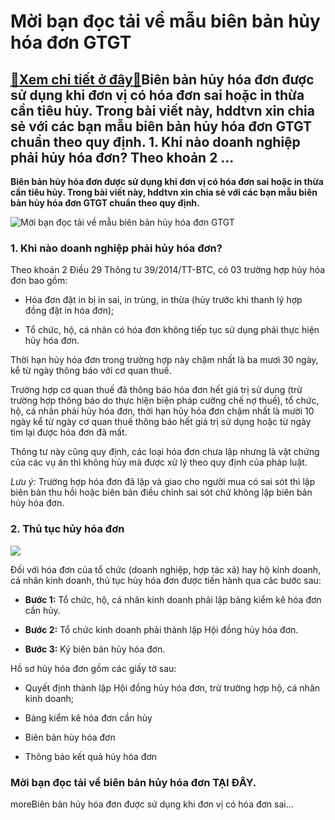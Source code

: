 Mời bạn đọc tải về mẫu biên bản hủy hóa đơn GTGT
================================================

[:gift:Xem chi tiết ở đây:gift:](https://hddtvn.com/moi-ban-doc-tai-ve-mau-bien-ban-huy-hoa-don-gtgt/)Biên bản hủy hóa đơn được sử dụng khi đơn vị có hóa đơn sai hoặc in thừa cần tiêu hủy. Trong bài viết này, hddtvn xin chia sẻ với các bạn mẫu biên bản hủy hóa đơn GTGT chuẩn theo quy định. 1. Khi nào doanh nghiệp phải hủy hóa đơn? Theo khoản 2 …
-----------------------------------------------------------------------------------------------------------------------------------------------------------------------------------------------------------------------------------------------------

**Biên bản hủy hóa đơn được sử dụng khi đơn vị có hóa đơn sai hoặc in thừa cần tiêu hủy. Trong bài viết này, hddtvn xin chia sẻ với các bạn mẫu biên bản hủy hóa đơn GTGT chuẩn theo quy định.**


![Mời bạn đọc tải về mẫu biên bản hủy hóa đơn GTGT](https://hddtvn.com/wp-content/uploads/2021/01/colorful-vector-invoice-template-design_1017-12675.jpg)


### 1. Khi nào doanh nghiệp phải hủy hóa đơn?


Theo khoản 2 Điều 29 Thông tư 39/2014/TT-BTC, có 03 trường hợp hủy hóa đơn bao gồm:




* Hóa đơn đặt in bị in sai, in trùng, in thừa (hủy trước khi thanh lý hợp đồng đặt in hóa đơn);

* Tổ chức, hộ, cá nhân có hóa đơn không tiếp tục sử dụng phải thực hiện hủy hóa đơn.



Thời hạn hủy hóa đơn trong trường hợp này chậm nhất là ba mươi 30 ngày, kể từ ngày thông báo với cơ quan thuế.


Trường hợp cơ quan thuế đã thông báo hóa đơn hết giá trị sử dụng (trừ trường hợp thông báo do thực hiện biện pháp cưỡng chế nợ thuế), tổ chức, hộ, cá nhân phải hủy hóa đơn, thời hạn hủy hóa đơn chậm nhất là mười 10 ngày kể từ ngày cơ quan thuế thông báo hết giá trị sử dụng hoặc từ ngày tìm lại được hóa đơn đã mất.


Thông tư này cũng quy định, các loại hóa đơn chưa lập nhưng là vật chứng của các vụ án thì không hủy mà được xử lý theo quy định của pháp luật.


*Lưu ý:* Trường hợp hóa đơn đã lập và giao cho người mua có sai sót thì lập biên bản thu hồi hoặc biên bản điều chỉnh sai sót chứ không lập biên bản hủy hóa đơn.


### 2. Thủ tục hủy hóa đơn


![](https://hddtvn.com/wp-content/uploads/2021/01/NlkRynU.png)


Đối với hóa đơn của tổ chức (doanh nghiệp, hợp tác xã) hay hộ kinh doanh, cá nhân kinh doanh, thủ tục hủy hóa đơn được tiến hành qua các bước sau:




* **Bước 1:** Tổ chức, hộ, cá nhân kinh doanh phải lập bảng kiểm kê hóa đơn cần hủy.

* **Bước 2:** Tổ chức kinh doanh phải thành lập Hội đồng hủy hóa đơn.

* **Bước 3:** Ký biên bản hủy hóa đơn.



Hồ sơ hủy hóa đơn gồm các giấy tờ sau:




* Quyết định thành lập Hội đồng hủy hóa đơn, trừ trường hợp hộ, cá nhân kinh doanh;

* Bảng kiểm kê hóa đơn cần hủy

* Biên bản hủy hóa đơn

* Thông báo kết quả hủy hóa đơn



### Mời bạn đọc tải về biên bản hủy hóa đơn **TẠI ĐÂY**.


moreBiên bản hủy hóa đơn được sử dụng khi đơn vị có hóa đơn sai…

